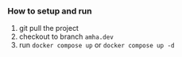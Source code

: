 ### How to setup and run
1. git pull the project
2. checkout to branch `amha.dev`
3. run `docker compose up` or `docker compose up -d` 
